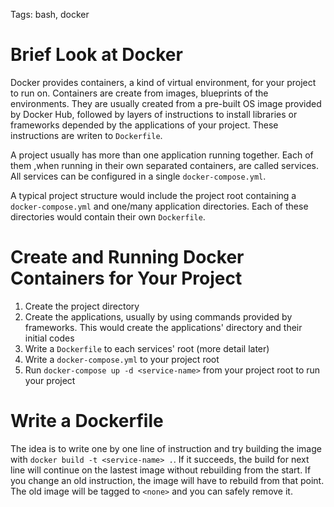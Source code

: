 Tags: bash, docker

# Brief Look at Docker

Docker provides containers, a kind of virtual environment, for your project to run on. Containers are create from images, blueprints of the environments. They are usually created from a pre-built OS image provided by Docker Hub, followed by layers of instructions to install libraries or frameworks depended by the applications of your project. These instructions are writen to `Dockerfile`.

A project usually has more than one application running together. Each of them ,when running in their own separated containers, are called services. All services can be configured in a single `docker-compose.yml`.

A typical project structure would include the project root containing a `docker-compose.yml` and one/many application directories. Each of these directories would contain their own `Dockerfile`.

# Create and Running Docker Containers for Your Project

1. Create the project directory
1. Create the applications, usually by using commands provided by frameworks. This would create the applications' directory and their initial codes
1. Write a `Dockerfile` to each services' root (more detail later)
1. Write a `docker-compose.yml` to your project root
1. Run `docker-compose up -d <service-name>` from your project root to run your project

# Write a Dockerfile

The idea is to write one by one line of instruction and try building the image with `docker build -t <service-name> .`. If it succeeds, the build for next line will continue on the lastest image without rebuilding from the start. If you change an old instruction, the image will have to rebuild from that point. The old image will be tagged to `<none>` and you can safely remove it.
